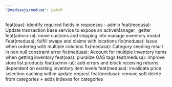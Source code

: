 ```yaml
---
"@medusajs/medusa": patch
---
```


feat(oas): identify required fields in responses - admin
feat(medusa): Update transaction base service to expose an activeManager_ getter
feat(admin-ui): move customs and shipping into manage inventory modal
Feat(medusa): fulfill swaps and claims with locations
fix(medusa): Issue when ordering with multiple columns
fix(medusa): Category seeding result in non null constraint error
fix(medusa): Account for multiple inventory items when getting inventory
feat(oas): pluralize OAS tags
feat(medusa): Improve store list products
feat(admin-ui): add errors and block receiving returns dependent on existing inventory item levels
feat(medusa): invalidate price selection caching within update request
feat(medusa): remove soft delete from categories + adds indexes for categories
